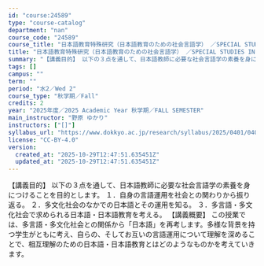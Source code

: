 ```yaml
---
id: "course:24589"
type: "course-catalog"
department: "nan"
course_code: "24589"
course_title: "日本語教育特殊研究（日本語教育のための社会言語学） ／SPECIAL STUDIES IN JAPANESE LANGUAGE TEACHING: SOCIOLINGUISTICS"
title: "日本語教育特殊研究（日本語教育のための社会言語学） ／SPECIAL STUDIES IN JAPANESE LANGUAGE TEACHING: SOCIOLINGUISTICS"
summary: "【講義目的】 以下の３点を通して、日本語教師に必要な社会言語学の素養を身につけることを目的とします。 １．自身の言語運用を社会との関わりから振り返る。 ２．多文化社会のなかでの日本語とその運用を知る。 ３．多言語・多文化社会で求められる日本…"
tags: []
campus: ""
term: ""
period: "水2／Wed 2"
course_type: "秋学期／Fall"
credits: 2
year: "2025年度／2025 Academic Year 秋学期／FALL SEMESTER"
main_instructor: "野原 ゆかり"
instructors: ["[]"]
syllabus_url: "https://www.dokkyo.ac.jp/research/syllabus/2025/0401/0401_24589_ja_JP.html"
license: "CC-BY-4.0"
version:
  created_at: "2025-10-29T12:47:51.635451Z"
  updated_at: "2025-10-29T12:47:51.635451Z"
---
```

【講義目的】 以下の３点を通して、日本語教師に必要な社会言語学の素養を身につけることを目的とします。 １．自身の言語運用を社会との関わりから振り返る。 ２．多文化社会のなかでの日本語とその運用を知る。 ３．多言語・多文化社会で求められる日本語・日本語教育を考える。 【講義概要】 この授業では、多言語・多文化社会との関係から「日本語」を再考します。多様な背景を持つ学生がともに考え、自らの、そしてお互いの言語運用について理解を深めることで、相互理解のための日本語・日本語教育とはどのようなものかを考えていきます。
